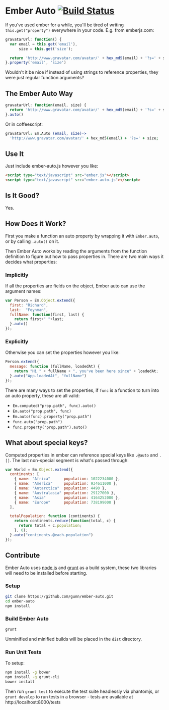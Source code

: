 # Ember Auto [![Build Status](https://travis-ci.org/gunn/ember-auto.png?branch=master)](https://travis-ci.org/gunn/ember-auto)

If you've used ember for a while, you'll be tired of writing `this.get("property")` everywhere in your code. E.g. from emberjs.com:

```javascript
gravatarUrl: function() {
  var email = this.get('email'),
      size = this.get('size');

  return 'http://www.gravatar.com/avatar/' + hex_md5(email) + '?s=' + size;
}.property('email', 'size')
```

Wouldn't it be nice if instead of using strings to reference properties, they were just  regular function arguments?


## The Ember Auto Way
```javascript
gravatarUrl: function(email, size) {
  return 'http://www.gravatar.com/avatar/' + hex_md5(email) + '?s=' + size;
}.auto()
```
Or in coffeescript:

```coffeescript
gravatarUrl: Em.Auto (email, size)->
  'http://www.gravatar.com/avatar/' + hex_md5(email) + '?s=' + size;
```


## Use It
Just include ember-auto.js however you like:
```html
<script type="text/javascript" src="ember.js"></script>
<script type="text/javascript" src="ember-auto.js"></script>
```

## Is It Good?
Yes.


## How Does it Work?
First you make a function an auto property by wrapping it with `Ember.auto`, or by calling `.auto()` on it.

Then Ember Auto works by reading the arguments from the function definition to figure out how to pass properties in. There are two main ways it decides what properties:

### Implicitly
If all the properties are fields on the object, Ember auto can use the argument names:
```javascript
var Person = Em.Object.extend({
  first: "Richard",
  last:  "Feynman",
  fullName: function(first, last) {
    return first+" "+last;
  }.auto()
});
```

### Explicitly
Otherwise you can set the properties however you like:
```javascript
Person.extend({
  message: function (fullName, loadedAt) {
    return "Hi " + fullName + ", you've been here since" + loadedAt;
  }.auto("App.loadedAt", "fullName")
});
```

There are many ways to set the properties, if `func` is a function to turn into an auto property, these are all valid:

 - `Em.computed("prop.path", func).auto()`
 - `Em.auto("prop.path", func)`
 - `Em.auto(func).property("prop.path")`
 - `func.auto("prop.path")`
 - `func.property("prop.path").auto()`

## What about special keys?
Computed properties in ember can reference special keys like `.@auto` and `.[]`. The last non-special segment is what's passed through:

```javascript
var World = Em.Object.extend({
  continents: [
    { name: "Africa"      population: 1022234000 },
    { name: "America"     population: 934611000 },
    { name: "Antarctica"  population: 4490 },
    { name: "Australasia" population: 29127000 },
    { name: "Asia"        population: 4164252000 },
    { name: "Europe"      population: 738199000 }
  ],

  totalPopulation: function (continents) {
    return continents.reduce(function(total, c) {
      return total + c.population;
    }, 0);
  }.auto("continents.@each.population")
});
```
## Contribute
Ember Auto uses [node.js](http://nodejs.org/) and [grunt](http://gruntjs.com/) as a build system, these two libraries will need to be installed before starting.

### Setup
```bash
git clone https://github.com/gunn/ember-auto.git
cd ember-auto
npm install
```

### Build Ember Auto
```bash
grunt
```
Unminified and minified builds will be placed in the `dist` directory.

### Run Unit Tests
To setup:
```bash
npm install -g bower
npm install -g grunt-cli
bower install
```

Then run `grunt test` to execute the test suite headlessly via phantomjs, or `grunt develop` to run tests in a browser - tests are available at http://localhost:8000/tests
